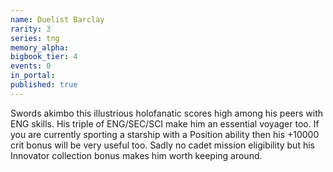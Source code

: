 ```yaml
---
name: Duelist Barclay
rarity: 3
series: tng
memory_alpha:
bigbook_tier: 4
events: 0
in_portal:
published: true
---
```


Swords akimbo this illustrious holofanatic scores high among his peers with ENG skills. His triple of ENG/SEC/SCI make him an essential voyager too. If you are currently sporting a starship with a Position ability then his +10000 crit bonus will be very useful too. Sadly no cadet mission eligibility but his Innovator collection bonus makes him worth keeping around.
